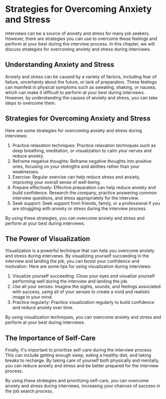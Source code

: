 Strategies for Overcoming Anxiety and Stress
====================================================================================================

Interviews can be a source of anxiety and stress for many job seekers. However, there are strategies you can use to overcome these feelings and perform at your best during the interview process. In this chapter, we will discuss strategies for overcoming anxiety and stress during interviews.

Understanding Anxiety and Stress
--------------------------------

Anxiety and stress can be caused by a variety of factors, including fear of failure, uncertainty about the future, or lack of preparation. These feelings can manifest in physical symptoms such as sweating, shaking, or nausea, which can make it difficult to perform at your best during interviews. However, by understanding the causes of anxiety and stress, you can take steps to overcome them.

Strategies for Overcoming Anxiety and Stress
--------------------------------------------

Here are some strategies for overcoming anxiety and stress during interviews:

1. Practice relaxation techniques: Practice relaxation techniques such as deep breathing, meditation, or visualization to calm your nerves and reduce anxiety.
2. Reframe negative thoughts: Reframe negative thoughts into positive ones, focusing on your strengths and abilities rather than your weaknesses.
3. Exercise: Regular exercise can help reduce stress and anxiety, improving your overall sense of well-being.
4. Prepare effectively: Effective preparation can help reduce anxiety and build confidence. Research the company, practice answering common interview questions, and dress appropriately for the interview.
5. Seek support: Seek support from friends, family, or a professional if you are struggling with anxiety or stress during the interview process.

By using these strategies, you can overcome anxiety and stress and perform at your best during interviews.

The Power of Visualization
--------------------------

Visualization is a powerful technique that can help you overcome anxiety and stress during interviews. By visualizing yourself succeeding in the interview and landing the job, you can boost your confidence and motivation. Here are some tips for using visualization during interviews:

1. Visualize yourself succeeding: Close your eyes and visualize yourself performing well during the interview and landing the job.
2. Use all your senses: Imagine the sights, sounds, and feelings associated with success, using all of your senses to create a vivid and realistic image in your mind.
3. Practice regularly: Practice visualization regularly to build confidence and reduce anxiety over time.

By using visualization techniques, you can overcome anxiety and stress and perform at your best during interviews.

The Importance of Self-Care
---------------------------

Finally, it's important to prioritize self-care during the interview process. This can include getting enough sleep, eating a healthy diet, and taking breaks to recharge. By taking care of yourself both physically and mentally, you can reduce anxiety and stress and be better prepared for the interview process.

By using these strategies and prioritizing self-care, you can overcome anxiety and stress during interviews, increasing your chances of success in the job search process.
